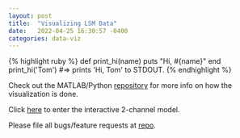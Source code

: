```yaml
---
layout: post
title:  "Visualizing LSM Data"
date:   2022-04-25 16:30:57 -0400
categories: data-viz
---
```


{% highlight ruby %}
def print_hi(name)
  puts "Hi, #{name}"
end
print_hi('Tom')
#=> prints 'Hi, Tom' to STDOUT.
{% endhighlight %}

Check out the MATLAB/Python [repository][lsm-repo] for more info on how the visualization is done.

Click [here][lsm-htmlfile] to enter the interactive 2-channel model.

Please file all bugs/feature requests at [repo][lsm-repo].

[lsm-repo]: https://github.com/JacobHA/confocal_analysis
[lsm-htmlfile]: lsm_interactive.html
